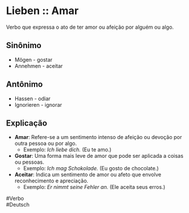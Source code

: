 # Lieben :: Amar
<!--SR:!2024-11-06,4,270-->
Verbo que expressa o ato de ter amor ou afeição por alguém ou algo.

## Sinônimo
- Mögen - gostar  
- Annehmen - aceitar  

## Antônimo
- Hassen - odiar  
- Ignorieren - ignorar  

## Explicação
- **Amar**: Refere-se a um sentimento intenso de afeição ou devoção por outra pessoa ou por algo.
	- Exemplo: *Ich liebe dich.* (Eu te amo.)
- **Gostar**: Uma forma mais leve de amor que pode ser aplicada a coisas ou pessoas.
	- Exemplo: *Ich mag Schokolade.* (Eu gosto de chocolate.)
- **Aceitar**: Indica um sentimento de amor ou afeto que envolve reconhecimento e apreciação.
	- Exemplo: *Er nimmt seine Fehler an.* (Ele aceita seus erros.)

#Verbo  
#Deutsch
